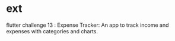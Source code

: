 # ext
flutter challenge 13 : Expense Tracker: An app to track income and expenses with categories and charts.
